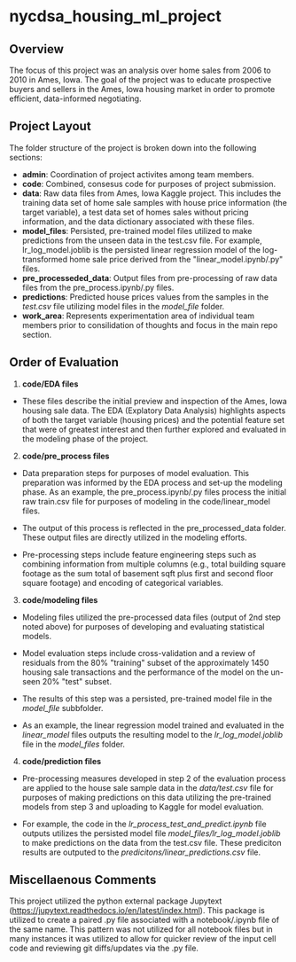 # nycdsa_housing_ml_project

## Overview

The focus of this project was an analysis over home sales from 2006 to 2010 in Ames, Iowa. The goal of the project was to educate prospective buyers and sellers in the Ames, Iowa housing market in order to promote efficient, data-informed negotiating.

## Project Layout

The folder structure of the project is broken down into the following sections:

- **admin**: Coordination of project activites among team members.
- **code**: Combined, consesus code for purposes of project submission.
- **data**: Raw data files from Ames, Iowa Kaggle project. This includes the training data set of home sale samples with house price information (the target variable), a test data set of homes sales without pricing information, and the data dictionary associated with these files.
- **model_files**: Persisted, pre-trained model files utilized to make predictions from the unseen data in the test.csv file. For example, lr_log_model.joblib is the persisted linear regression model of the log-transformed home sale price derived from the "linear_model.ipynb/.py" files.
- **pre_processeded_data**: Output files from pre-processing of raw data files from the pre_process.ipynb/.py files.
- **predictions**: Predicted house prices values from the samples in the *test.csv* file utilizing model files in the *model_file* folder.
- **work_area**: Represents experimentation area of individual team members prior to consilidation of thoughts and focus in the main repo section.

## Order of Evaluation

1. **code/EDA files**

- These files describe the initial preview and inspection of the Ames, Iowa housing sale data. The EDA (Explatory Data Analysis) highlights aspects of both the target variable (housing prices) and the potential feature set that were of greatest interest and then further explored and evaluated in the modeling phase of the project.

2. **code/pre_process files**

- Data preparation steps for purposes of model evaluation. This preparation was informed by the EDA process and set-up the modeling phase. As an example, the pre_process.ipynb/.py files process the initial raw train.csv file for purposes of modeling in the code/linear_model files.

- The output of this process is reflected in the pre_processed_data folder. These output files are directly utilized in the modeling efforts.

- Pre-processing steps include feature engineering steps such as combining information from multiple columns (e.g., total building square footage as the sum total of basement sqft plus first and second floor square footage) and encoding of categorical variables.

3. **code/modeling files**

- Modeling files utilized the pre-processed data files (output of 2nd step noted above) for purposes of developing and evaluating statistical models.

- Model evaluation steps include cross-validation and a review of residuals from the 80% "training" subset of the approximately 1450 housing sale transactions and the performance of the model on the un-seen 20% "test" subset.  

- The results of this step was a persisted, pre-trained model file in the *model_file* subbfolder.

- As an example, the linear regression model trained and evaluated in the *linear_model* files outputs the resulting model to the *lr_log_model.joblib* file in the *model_files* folder.

4. **code/prediction files**

- Pre-processing measures developed in step 2 of the evaluation process are applied to the house sale sample data in the *data/test.csv* file for purposes of making predictions on this data utilizing the pre-trained models from step 3 and uploading to Kaggle for model evaluation.

- For example, the code in the *lr_process_test_and_predict.ipynb* file outputs utilizes the persisted model file *model_files/lr_log_model.joblib* to make predictions on the data from the test.csv file. These prediciton results are outputed to the *predicitons/linear_predictions.csv* file.

## Miscellaenous Comments

This project utilized the python external package Jupytext (https://jupytext.readthedocs.io/en/latest/index.html). This package is utilized to create a paired .py file associated with a notebook/.ipynb file of the same name. This pattern was not utilized for all notebook files but in many instances it was utilized to allow for quicker review of the input cell code and reviewing git diffs/updates via the .py file.
